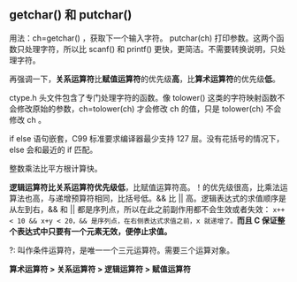 ## getchar() 和 putchar()

用法：ch=getchar() ，获取下一个输入字符。 putchar(ch) 打印参数。这两个函数只处理字符，所以比 scanf() 和 printf() 更快，更简洁。不需要转换说明，只处理字符。

再强调一下，**关系运算符**比**赋值运算符**的优先级**高**，比**算术运算符**的优先级**低**。

ctype.h 头文件包含了专门处理字符的函数。像 tolower() 这类的字符映射函数不会修改原始的参数，ch=tolower(ch) 才会修改 ch 的值，只是 tolower(ch) 不会修改 ch 。

if else 语句嵌套，C99 标准要求编译器最少支持 127 层。没有花括号的情况下，else 会和最近的 if 匹配。

整数乘法比平方根计算快。

**逻辑运算符比关系运算符优先级低**，比赋值运算符高。！的优先级很高，比乘法运算法也高，与递增预算符相同，比括号低。&& 比 || 高。逻辑表达式的求值顺序是从左到右，&& 和 || 都是序列点，所以在此之前副作用都不会生效或者失效：
`x++ < 10 && x+y < 20，&& 是序列点，在右侧表达式求值之前，x 就递增了。`**而且 C 保证整个表达式中只要有一个元素无效，便停止求值。**

?: 叫作条件运算符，是唯一一个三元运算符。需要三个运算对象。

**算术运算符 > 关系运算符 > 逻辑运算符 > 赋值运算符**